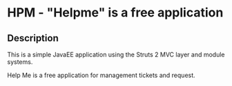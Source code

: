 HPM - "Helpme" is a free application
=======================

Description
------------
This is a simple JavaEE application using the Struts 2 MVC layer and module
systems. 

Help Me is a free application for management tickets and request.
